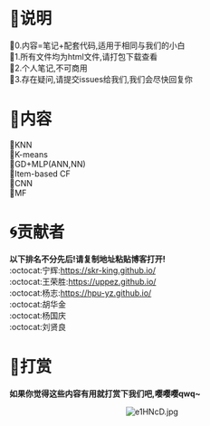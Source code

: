 # :bust_in_silhouette:说明
:speech_balloon:0.内容=笔记+配套代码,适用于相同与我们的小白
</br>
:speech_balloon:1.所有文件均为html文件,请打包下载查看
</br>
:speech_balloon:2.个人笔记,不可商用
</br>
:speech_balloon:3.存在疑问,请提交issues给我们,我们会尽快回复你 
</br>
# :blue_book:内容
:memo:KNN
</br>
:memo:K-means
</br>
:memo:GD+MLP(ANN,NN)
</br>
:memo:Item-based CF
</br>
:memo:CNN
</br>
:memo:MF
</br>
# :cyclone:贡献者
**以下排名不分先后!请复制地址粘贴博客打开!**
</br>
:octocat:宁辉:<a href="https://skr-king.github.io/">https://skr-king.github.io/</a>
<br>
:octocat:王荣胜:<a href="https://uppez.github.io/">https://uppez.github.io/</a>
<br>
:octocat:杨志:<a href="https://hpu-yz.github.io/">https://hpu-yz.github.io/</a>
<br>
:octocat:胡华金
<br>
:octocat:杨国庆
<br>
:octocat:刘贤良
<br>
# :love_letter:打赏
**如果你觉得这些内容有用就打赏下我们吧,嘤嘤嘤qwq~**
<center> <img src="https://s2.ax1x.com/2019/07/29/e1HNcD.jpg" alt="e1HNcD.jpg" border="0" /> </center>
